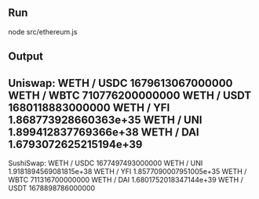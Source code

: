 ## Run

node src/ethereum.js

## Output 

Uniswap:
WETH / USDC   1679613067000000
WETH / WBTC   710776200000000
WETH / USDT   1680118883000000
WETH / YFI   1.868773928660363e+35
WETH / UNI   1.899412837769366e+38
WETH / DAI   1.6793072625215194e+39
--------
SushiSwap:
WETH / USDC   1677497493000000
WETH / UNI   1.9181894569081815e+38
WETH / YFI   1.8577090007951005e+35
WETH / WBTC   711316700000000
WETH / DAI   1.6801752018347144e+39
WETH / USDT   1678898786000000
